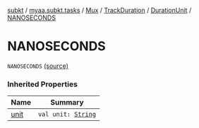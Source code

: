 [subkt](../../../../index.md) / [myaa.subkt.tasks](../../../index.md) / [Mux](../../index.md) / [TrackDuration](../index.md) / [DurationUnit](index.md) / [NANOSECONDS](./-n-a-n-o-s-e-c-o-n-d-s.md)

# NANOSECONDS

`NANOSECONDS` [(source)](https://github.com/Myaamori/SubKt/blob/0.1.11/src/main/kotlin/myaa/subkt/tasks/muxtask.kt#L144)

### Inherited Properties

| Name | Summary |
|---|---|
| [unit](unit.md) | `val unit: `[`String`](https://kotlinlang.org/api/latest/jvm/stdlib/kotlin/-string/index.html) |

